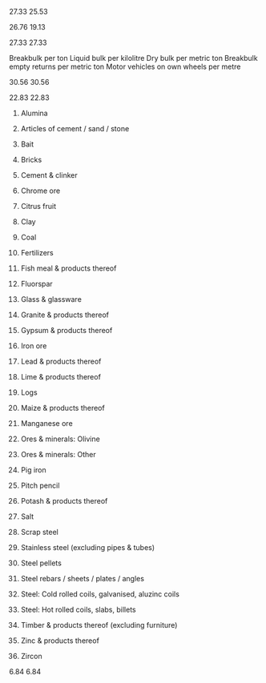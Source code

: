 27.33                      25.53

26.76                     19.13

27.33                      27.33


Breakbulk per ton
Liquid bulk per kilolitre
Dry bulk per metric ton
Breakbulk empty returns per metric ton
Motor vehicles on own wheels per metre


30.56                   30.56

22.83                    22.83


1. Alumina
2. Articles of cement / sand / stone

3. Bait

4. Bricks

5. Cement & clinker

6. Chrome ore

7. Citrus fruit

8. Clay

9. Coal
10. Fertilizers
11. Fish meal & products thereof
12. Fluorspar
13. Glass & glassware
14. Granite & products thereof
15. Gypsum & products thereof

16. Iron ore

17. Lead & products thereof
18. Lime & products thereof
19. Logs
20. Maize & products thereof
21. Manganese ore

22. Ores & minerals: Olivine

23. Ores & minerals: Other

24. Pig iron
25. Pitch pencil
26. Potash & products thereof

27. Salt

28. Scrap steel
29. Stainless steel (excluding pipes & tubes)
30. Steel pellets
31. Steel rebars / sheets / plates / angles
32. Steel: Cold rolled coils, galvanised, aluzinc coils
33. Steel: Hot rolled coils, slabs, billets
34. Timber & products thereof (excluding furniture)
35. Zinc & products thereof

36. Zircon


6.84                    6.84